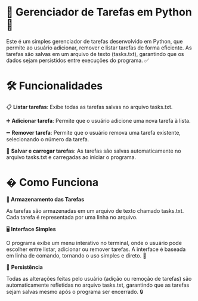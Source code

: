 
# 📝 Gerenciador de Tarefas em Python 🐍
Este é um simples gerenciador de tarefas desenvolvido em Python, que permite ao usuário adicionar, remover e listar tarefas de forma eficiente. As tarefas são salvas em um arquivo de texto (tasks.txt), garantindo que os dados sejam persistidos entre execuções do programa. ✅

# 🛠️ Funcionalidades
📋 **Listar tarefas**: Exibe todas as tarefas salvas no arquivo tasks.txt.

➕ **Adicionar tarefa**: Permite que o usuário adicione uma nova tarefa à lista.

➖ **Remover tarefa**: Permite que o usuário remova uma tarefa existente, selecionando o número da tarefa.

💾 **Salvar e carregar tarefas**: As tarefas são salvas automaticamente no arquivo tasks.txt e carregadas ao iniciar o programa.

# � Como Funciona
**📂 Armazenamento das Tarefas**

As tarefas são armazenadas em um arquivo de texto chamado tasks.txt. Cada tarefa é representada por uma linha no arquivo.

🖥️ **Interface Simples**

O programa exibe um menu interativo no terminal, onde o usuário pode escolher entre listar, adicionar ou remover tarefas. A interface é baseada em linha de comando, tornando o uso simples e direto. 🚀

🔄 **Persistência**

Todas as alterações feitas pelo usuário (adição ou remoção de tarefas) são automaticamente refletidas no arquivo tasks.txt, garantindo que as tarefas sejam salvas mesmo após o programa ser encerrado. 🔒


